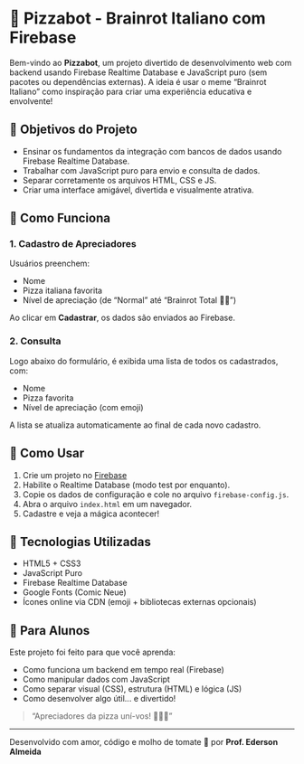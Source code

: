 # 🍕 Pizzabot - Brainrot Italiano com Firebase

Bem-vindo ao **Pizzabot**, um projeto divertido de desenvolvimento web com backend usando Firebase Realtime Database e JavaScript puro (sem pacotes ou dependências externas). A ideia é usar o meme “Brainrot Italiano” como inspiração para criar uma experiência educativa e envolvente!

## 🎯 Objetivos do Projeto

- Ensinar os fundamentos da integração com bancos de dados usando Firebase Realtime Database.
- Trabalhar com JavaScript puro para envio e consulta de dados.
- Separar corretamente os arquivos HTML, CSS e JS.
- Criar uma interface amigável, divertida e visualmente atrativa.


## 🚀 Como Funciona

### 1. Cadastro de Apreciadores
Usuários preenchem:
- Nome
- Pizza italiana favorita
- Nível de apreciação (de “Normal” até “Brainrot Total 🤯🍕”)

Ao clicar em **Cadastrar**, os dados são enviados ao Firebase.

### 2. Consulta
Logo abaixo do formulário, é exibida uma lista de todos os cadastrados, com:
- Nome
- Pizza favorita
- Nível de apreciação (com emoji)

A lista se atualiza automaticamente ao final de cada novo cadastro.

## 🔧 Como Usar

1. Crie um projeto no [Firebase](https://console.firebase.google.com/)
2. Habilite o Realtime Database (modo test por enquanto).
3. Copie os dados de configuração e cole no arquivo `firebase-config.js`.
4. Abra o arquivo `index.html` em um navegador.
5. Cadastre e veja a mágica acontecer!

## 🎨 Tecnologias Utilizadas

- HTML5 + CSS3
- JavaScript Puro
- Firebase Realtime Database
- Google Fonts (Comic Neue)
- Ícones online via CDN (emoji + bibliotecas externas opcionais)

## 🧠 Para Alunos

Este projeto foi feito para que você aprenda:
- Como funciona um backend em tempo real (Firebase)
- Como manipular dados com JavaScript
- Como separar visual (CSS), estrutura (HTML) e lógica (JS)
- Como desenvolver algo útil... e divertido!

> “Apreciadores da pizza uní-vos! 🍕🇮🇹”

---

Desenvolvido com amor, código e molho de tomate 🍅 por **Prof. Ederson Almeida**
